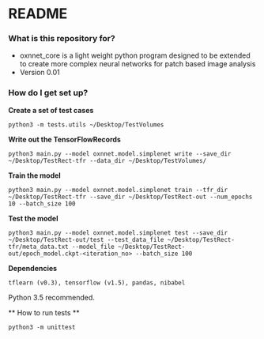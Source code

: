 # README #

### What is this repository for? ###

* oxnnet_core is a light weight python program designed to be extended to create more complex neural networks for patch based image analysis
* Version 0.01

### How do I get set up? ###

**Create a set of test cases** 

`python3 -m tests.utils ~/Desktop/TestVolumes`

**Write out the TensorFlowRecords**

`python3 main.py --model oxnnet.model.simplenet write --save_dir ~/Desktop/TestRect-tfr --data_dir ~/Desktop/TestVolumes/`

**Train the model**

`python3 main.py --model oxnnet.model.simplenet train --tfr_dir ~/Desktop/TestRect-tfr --save_dir ~/Desktop/TestRect-out --num_epochs 10 --batch_size 100`

**Test the model**

`python3 main.py --model oxnnet.model.simplenet test --save_dir ~/Desktop/TestRect-out/test --test_data_file ~/Desktop/TestRect-tfr/meta_data.txt --model_file ~/Desktop/TestRect-out/epoch_model.ckpt-<iteration_no> --batch_size 100`

**Dependencies**

`tflearn (v0.3), tensorflow (v1.5), pandas, nibabel`

Python 3.5 recommended.

** How to run tests **

`python3 -m unittest`
